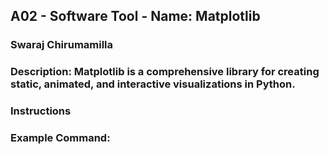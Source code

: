 ## A02 - Software Tool - Name: Matplotlib
### Swaraj Chirumamilla
### Description:  Matplotlib is a comprehensive library for creating static, animated, and interactive visualizations in Python.






### Instructions




### Example Command:


